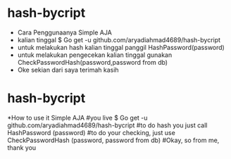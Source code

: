 # hash-bycript
* Cara Penggunaanya Simple AJA
* kalian tinggal $ Go get -u github.com/aryadiahmad4689/hash-bycript
* untuk melakukan hash kalian tinggal panggil HashPassword(password)
* untuk melakukan pengecekan kalian tinggal gunakan CheckPasswordHash(password,password from db)
* Oke sekian dari saya terimah kasih

# hash-bycript
*How to use it Simple AJA
#you live $ Go get -u github.com/aryadiahmad4689/hash-bycript
#to do hash you just call HashPassword (password)
#to do your checking, just use CheckPasswordHash (password, password from db)
#Okay, so from me, thank you
